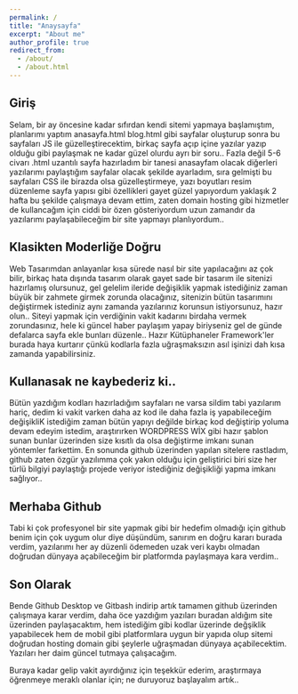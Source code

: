 ```yaml
---
permalink: /
title: "Anaysayfa"
excerpt: "About me"
author_profile: true
redirect_from: 
  - /about/
  - /about.html
---
```


Giriş
------
Selam, bir ay öncesine kadar sıfırdan kendi sitemi yapmaya başlamıştım, planlarımı yaptım anasayfa.html blog.html gibi sayfalar oluşturup sonra bu sayfaları JS ile güzelleştirecektim, birkaç sayfa açıp içine yazılar yazıp olduğu gibi paylaşmak ne kadar güzel olurdu ayrı bir soru..
  Fazla değil 5-6 civarı .html uzantılı sayfa hazırladım bir tanesi anasayfam olacak diğerleri yazılarımı paylaştığım sayfalar olacak şekilde ayarladım, sıra gelmişti bu sayfaları CSS ile birazda olsa güzelleştirmeye, yazı boyutları resim düzenleme sayfa yapısı gibi özellikleri gayet güzel yapıyordum yaklaşık 2 hafta bu şekilde çalışmaya devam ettim, zaten domain hosting gibi hizmetler de kullancağım için ciddi bir özen gösteriyordum uzun zamandır da yazılarımı paylaşabileceğim bir site yapmayı planlıyordum..

Klasikten Moderliğe Doğru 
------
Web Tasarımdan anlayanlar kısa sürede nasıl bir site yapılacağını az çok bilir, birkaç hata dışında tasarım olarak gayet sade bir tasarım ile sitenizi hazırlamış olursunuz, gel gelelim ileride değişiklik yapmak istediğiniz zaman büyük bir zahmete girmek zorunda olacağınız, sitenizin bütün tasarımını değiştirmek istediniz aynı zamanda yazılarınız korunsun istiyorsunuz, hazır olun.. Siteyi yapmak için verdiğinin vakit kadarını birdaha vermek zorundasınız, hele ki güncel haber paylaşım yapay biriyseniz gel de günde defalarca sayfa ekle bunları düzenle.. Hazır Kütüphaneler Framework'ler burada haya kurtarır çünkü kodlarla fazla uğraşmaksızın asıl işinizi dah kısa zamanda yapabilirsiniz.

Kullanasak ne kaybederiz ki..
------
Bütün yazdığım kodları hazırladığım sayfaları ne varsa sildim tabi yazılarım hariç, dedim ki vakit varken daha az kod ile daha fazla iş yapabileceğim değişikliK istediğim zaman bütün yapıyı değilde birkaç kod değiştirip yoluma devam edeyim istedim, araştırırken WORDPRESS WİX gibi hazır şablon sunan bunlar üzerinden size kısıtlı da olsa değiştirme imkanı sunan yöntemler farkettim. En sonunda github üzerinden yapılan sitelere rastladım, github zaten özgür yazılımma çok yakın olduğu için geliştirici biri size her türlü bilgiyi paylaştığı projede veriyor istediğiniz değişikliği yapma imkanı sağlıyor..


Merhaba Github
------
Tabi ki çok profesyonel bir site yapmak gibi bir hedefim olmadığı için github benim için çok uygum olur diye düşündüm, sanırım en doğru kararı burada verdim, yazılarımı her ay düzenli ödemeden uzak veri kaybı olmadan doğrudan dünyaya açabileceğim bir platformda paylaşmaya kara verdim..

Son Olarak
------
Bende Github Desktop ve Gitbash indirip artık tamamen github üzerinden çalışmaya karar verdim, daha öce yazdığım yazıları buradan aldığım site üzerinden paylaşacaktım, hem istediğim gibi kodlar üzerinde değşiklik yapabilecek hem de mobil gibi platformlara uygun bir yapıda olup sitemi doğrudan hosting domain gibi şeylerle uğraşmadan dünyaya açabilecektim. Yazıları her daim güncel tutmaya çalışacağım.

Buraya kadar gelip vakit ayırdığınız için teşekkür ederim, araştırmaya öğrenmeye meraklı olanlar için; ne duruyoruz başlayalım artık..
